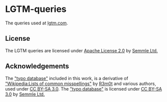 # LGTM-queries

The queries used at [lgtm.com](https://lgtm.com).

## License

The LGTM queries are licensed under [Apache License 2.0](LICENSE) by [Semmle Ltd.](https://semmle.com)

## Acknowledgements

The ["typo database"](javascript/Expressions/TypoDatabase.qll) included in this work, is a derivative of
["Wikipedia:Lists of common misspellings"](https://en.wikipedia.org/wiki/Wikipedia:Lists_of_common_misspellings/For_machines)
by [R3m0t](https://en.wikipedia.org/wiki/User:R3m0t) and various authors, used under
[CC BY-SA 3.0](https://creativecommons.org/licenses/by-sa/3.0/).
The ["typo database"](javascript/Expressions/TypoDatabase.qll) is licensed under
[CC BY-SA 3.0](https://creativecommons.org/licenses/by-sa/3.0/)
by [Semmle Ltd.](https://semmle.com)
